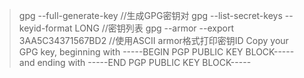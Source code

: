 > gpg --full-generate-key  //生成GPG密钥对
> gpg --list-secret-keys --keyid-format LONG  //密钥列表
> gpg --armor --export 3AA5C34371567BD2  //使用ASCII armor格式打印密钥ID
Copy your GPG key, beginning with -----BEGIN PGP PUBLIC KEY BLOCK----- and ending with -----END PGP PUBLIC KEY BLOCK-----

